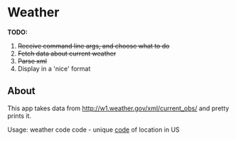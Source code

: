 # Weather

**TODO:**
  1. ~~Receive command line args, and choose what to do~~
  2. ~~Fetch data about current weather~~
  3. ~~Parse xml~~
  4. Display in a 'nice' format

## About
This app takes data from http://w1.weather.gov/xml/current_obs/
and pretty prints it.

Usage: weather code
  code - unique [code](http://w1.weather.gov/xml/current_obs/) of location in US
